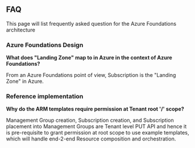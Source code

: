 ## FAQ

This page will list frequently asked question for the Azure Foundations architecture

### Azure Foundations Design

**What does "Landing Zone" map to in Azure in the context of Azure Foundations?**

From an Azure Foundations point of view, Subscription is the "Landing Zone" in Azure.

### Reference implementation

**Why do the ARM templates require permission at Tenant root '/' scope?**

Management Group creation, Subscription creation, and Subscription placement into Management Groups are Tenant level PUT API and hence it is pre-requisite to grant permission at root scope to use example templates, which will handle end-2-end Resource composition and orchestration.
